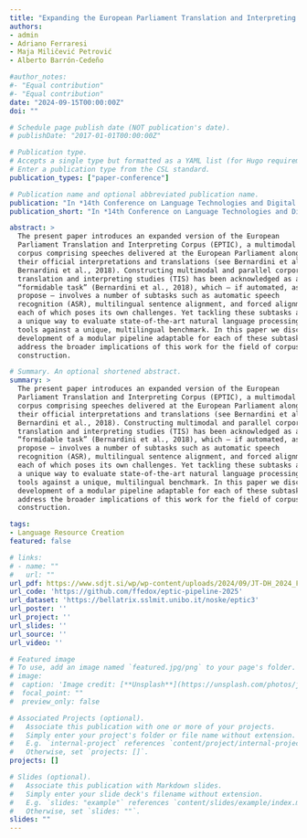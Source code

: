 ```yaml
---
title: "Expanding the European Parliament Translation and Interpreting Corpus: A Modular Pipeline for the Construction of Complex Corpora"
authors:
- admin
- Adriano Ferraresi
- Maja Miličević Petrović
- Alberto Barrón-Cedeño

#author_notes:
#- "Equal contribution"
#- "Equal contribution"
date: "2024-09-15T00:00:00Z"
doi: ""

# Schedule page publish date (NOT publication's date).
# publishDate: "2017-01-01T00:00:00Z"

# Publication type.
# Accepts a single type but formatted as a YAML list (for Hugo requirements).
# Enter a publication type from the CSL standard.
publication_types: ["paper-conference"]

# Publication name and optional abbreviated publication name.
publication: "In *14th Conference on Language Technologies and Digital Humanities (JTDH)*"
publication_short: "In *14th Conference on Language Technologies and Digital Humanities (JTDH)*"

abstract: >
  The present paper introduces an expanded version of the European
  Parliament Translation and Interpreting Corpus (EPTIC), a multimodal parallel
  corpus comprising speeches delivered at the European Parliament along with
  their official interpretations and translations (see Bernardini et al., 2016;
  Bernardini et al., 2018). Constructing multimodal and parallel corpora for
  translation and interpreting studies (TIS) has been acknowledged as a
  “formidable task” (Bernardini et al., 2018), which – if automated, as we
  propose – involves a number of subtasks such as automatic speech
  recognition (ASR), multilingual sentence alignment, and forced alignment,
  each of which poses its own challenges. Yet tackling these subtasks also offers
  a unique way to evaluate state-of-the-art natural language processing (NLP)
  tools against a unique, multilingual benchmark. In this paper we discuss the
  development of a modular pipeline adaptable for each of these subtasks and
  address the broader implications of this work for the field of corpus
  construction.

# Summary. An optional shortened abstract.
summary: >
  The present paper introduces an expanded version of the European
  Parliament Translation and Interpreting Corpus (EPTIC), a multimodal parallel
  corpus comprising speeches delivered at the European Parliament along with
  their official interpretations and translations (see Bernardini et al., 2016;
  Bernardini et al., 2018). Constructing multimodal and parallel corpora for
  translation and interpreting studies (TIS) has been acknowledged as a
  “formidable task” (Bernardini et al., 2018), which – if automated, as we
  propose – involves a number of subtasks such as automatic speech
  recognition (ASR), multilingual sentence alignment, and forced alignment,
  each of which poses its own challenges. Yet tackling these subtasks also offers
  a unique way to evaluate state-of-the-art natural language processing (NLP)
  tools against a unique, multilingual benchmark. In this paper we discuss the
  development of a modular pipeline adaptable for each of these subtasks and
  address the broader implications of this work for the field of corpus
  construction.

tags:
- Language Resource Creation
featured: false

# links:
# - name: ""
#   url: ""
url_pdf: https://www.sdjt.si/wp/wp-content/uploads/2024/09/JT-DH_2024_Fedotova_Ferraresi_MilicevicPetrovic_Borron-Cedeno.pdf
url_code: 'https://github.com/ffedox/eptic-pipeline-2025'
url_dataset: 'https://bellatrix.sslmit.unibo.it/noske/eptic3'
url_poster: ''
url_project: ''
url_slides: ''
url_source: ''
url_video: ''

# Featured image
# To use, add an image named `featured.jpg/png` to your page's folder. 
# image:
#  caption: 'Image credit: [**Unsplash**](https://unsplash.com/photos/jdD8gXaTZsc)'
#  focal_point: ""
#  preview_only: false

# Associated Projects (optional).
#   Associate this publication with one or more of your projects.
#   Simply enter your project's folder or file name without extension.
#   E.g. `internal-project` references `content/project/internal-project/index.md`.
#   Otherwise, set `projects: []`.
projects: []

# Slides (optional).
#   Associate this publication with Markdown slides.
#   Simply enter your slide deck's filename without extension.
#   E.g. `slides: "example"` references `content/slides/example/index.md`.
#   Otherwise, set `slides: ""`.
slides: ""
---
```

